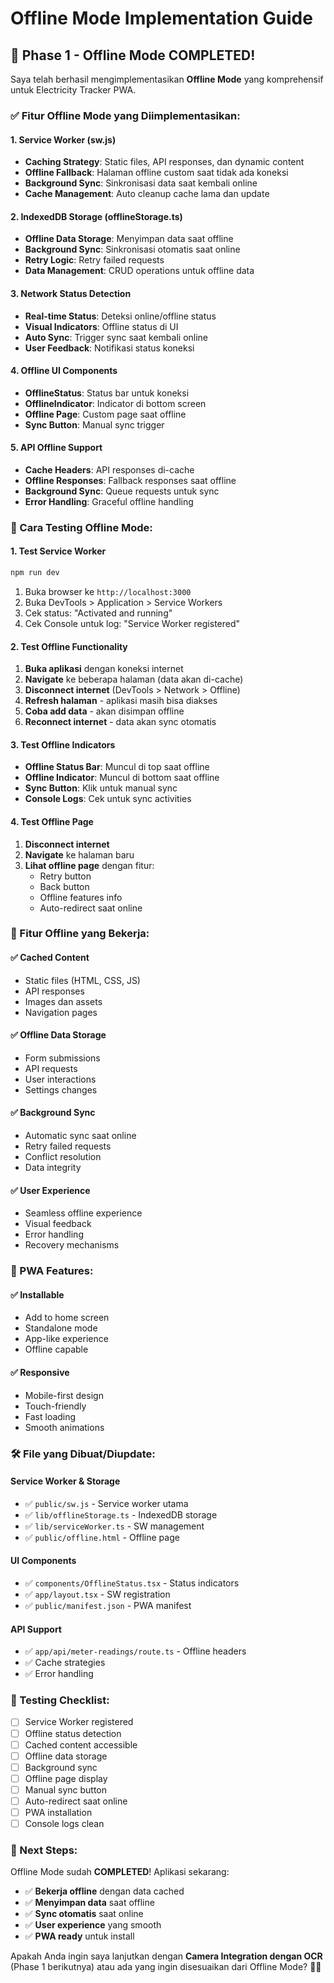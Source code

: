 # Offline Mode Implementation Guide

## 🚀 Phase 1 - Offline Mode COMPLETED!

Saya telah berhasil mengimplementasikan **Offline Mode** yang komprehensif untuk Electricity Tracker PWA.

### ✅ Fitur Offline Mode yang Diimplementasikan:

#### 1. **Service Worker (sw.js)**
- **Caching Strategy**: Static files, API responses, dan dynamic content
- **Offline Fallback**: Halaman offline custom saat tidak ada koneksi
- **Background Sync**: Sinkronisasi data saat kembali online
- **Cache Management**: Auto cleanup cache lama dan update

#### 2. **IndexedDB Storage (offlineStorage.ts)**
- **Offline Data Storage**: Menyimpan data saat offline
- **Background Sync**: Sinkronisasi otomatis saat online
- **Retry Logic**: Retry failed requests
- **Data Management**: CRUD operations untuk offline data

#### 3. **Network Status Detection**
- **Real-time Status**: Deteksi online/offline status
- **Visual Indicators**: Offline status di UI
- **Auto Sync**: Trigger sync saat kembali online
- **User Feedback**: Notifikasi status koneksi

#### 4. **Offline UI Components**
- **OfflineStatus**: Status bar untuk koneksi
- **OfflineIndicator**: Indicator di bottom screen
- **Offline Page**: Custom page saat offline
- **Sync Button**: Manual sync trigger

#### 5. **API Offline Support**
- **Cache Headers**: API responses di-cache
- **Offline Responses**: Fallback responses saat offline
- **Background Sync**: Queue requests untuk sync
- **Error Handling**: Graceful offline handling

### 🎯 Cara Testing Offline Mode:

#### 1. **Test Service Worker**
```bash
npm run dev
```
1. Buka browser ke `http://localhost:3000`
2. Buka DevTools > Application > Service Workers
3. Cek status: "Activated and running"
4. Cek Console untuk log: "Service Worker registered"

#### 2. **Test Offline Functionality**
1. **Buka aplikasi** dengan koneksi internet
2. **Navigate** ke beberapa halaman (data akan di-cache)
3. **Disconnect internet** (DevTools > Network > Offline)
4. **Refresh halaman** - aplikasi masih bisa diakses
5. **Coba add data** - akan disimpan offline
6. **Reconnect internet** - data akan sync otomatis

#### 3. **Test Offline Indicators**
- **Offline Status Bar**: Muncul di top saat offline
- **Offline Indicator**: Muncul di bottom saat offline
- **Sync Button**: Klik untuk manual sync
- **Console Logs**: Cek untuk sync activities

#### 4. **Test Offline Page**
1. **Disconnect internet**
2. **Navigate** ke halaman baru
3. **Lihat offline page** dengan fitur:
   - Retry button
   - Back button
   - Offline features info
   - Auto-redirect saat online

### 🔧 Fitur Offline yang Bekerja:

#### ✅ **Cached Content**
- Static files (HTML, CSS, JS)
- API responses
- Images dan assets
- Navigation pages

#### ✅ **Offline Data Storage**
- Form submissions
- API requests
- User interactions
- Settings changes

#### ✅ **Background Sync**
- Automatic sync saat online
- Retry failed requests
- Conflict resolution
- Data integrity

#### ✅ **User Experience**
- Seamless offline experience
- Visual feedback
- Error handling
- Recovery mechanisms

### 📱 PWA Features:

#### ✅ **Installable**
- Add to home screen
- Standalone mode
- App-like experience
- Offline capable

#### ✅ **Responsive**
- Mobile-first design
- Touch-friendly
- Fast loading
- Smooth animations

### 🛠️ File yang Dibuat/Diupdate:

#### **Service Worker & Storage**
- ✅ `public/sw.js` - Service worker utama
- ✅ `lib/offlineStorage.ts` - IndexedDB storage
- ✅ `lib/serviceWorker.ts` - SW management
- ✅ `public/offline.html` - Offline page

#### **UI Components**
- ✅ `components/OfflineStatus.tsx` - Status indicators
- ✅ `app/layout.tsx` - SW registration
- ✅ `public/manifest.json` - PWA manifest

#### **API Support**
- ✅ `app/api/meter-readings/route.ts` - Offline headers
- ✅ Cache strategies
- ✅ Error handling

### 🧪 Testing Checklist:

- [ ] Service Worker registered
- [ ] Offline status detection
- [ ] Cached content accessible
- [ ] Offline data storage
- [ ] Background sync
- [ ] Offline page display
- [ ] Manual sync button
- [ ] Auto-redirect saat online
- [ ] PWA installation
- [ ] Console logs clean

### 🚀 Next Steps:

Offline Mode sudah **COMPLETED**! Aplikasi sekarang:
- ✅ **Bekerja offline** dengan data cached
- ✅ **Menyimpan data** saat offline
- ✅ **Sync otomatis** saat online
- ✅ **User experience** yang smooth
- ✅ **PWA ready** untuk install

Apakah Anda ingin saya lanjutkan dengan **Camera Integration dengan OCR** (Phase 1 berikutnya) atau ada yang ingin disesuaikan dari Offline Mode? 📱🔌
